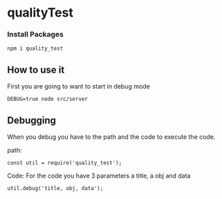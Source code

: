 # qualityTest
### Install Packages


```
npm i quality_test
```
## How to use it
First you are going to want to start in debug mode

```
DEBUG=true node src/server
```

## Debugging
When you debug you have to the path and the code to execute the code.

path:
```
const util = require('quality_test');
```
Code:
For the code you have 3 parameters  a title, a obj and data
```
util.debug('title, obj, data');
```

